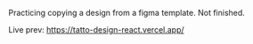 Practicing copying a design from a figma template. Not finished.

Live prev: https://tatto-design-react.vercel.app/
